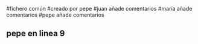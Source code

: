 #fichero común
#creado por pepe
#juan añade comentarios
#maría añade comentarios
#pepe añade comentarios



## pepe en linea 9